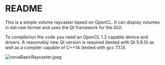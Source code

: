 # README #

This is a simple volume raycaster based on OpenCL.
It can display volumes in dat-raw format and uses the Qt framework for the GUI. 

To compile/run the code you need an OpenCL 1.2 capable device and drivers.
A reasonably new Qt version is required (tested with Qt 5.9.0) as well as a compiler capable of C++14 (tested with gcc 7.1.0).

![novaBasicRaycaster.jpeg](https://bitbucket.org/repo/8zXkR4o/images/220208695-novaBasicRaycaster.jpeg)